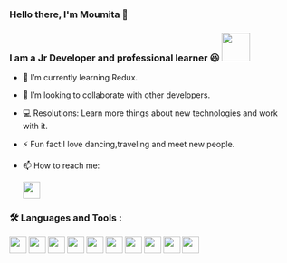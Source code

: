 ### Hello there, I'm Moumita 👋

### I am a Jr Developer and professional learner :smiley: <img src="https://media1.giphy.com/media/WtTnAfZn6aVJfBzlN3/200.webp?cid=ecf05e47e00f50kbklc2q0nyokxo5jkgg30hjda4fym5aw9d&rid=200.webp&ct=g" width="50px">

- 🌱 I’m currently learning Redux.
- 👯 I’m looking to collaborate with other developers.
- 💻 Resolutions: Learn more things about new technologies and work with it.
- ⚡ Fun fact:I love dancing,traveling and meet new people.
- 📫 How to reach me: 

     <a href="https://www.linkedin.com/in/moumita-chakraborty-das-33b035231/"> <img         src="https://cdn.jsdelivr.net/gh/devicons/devicon/icons/linkedin/linkedin-original.svg" width=" 30"/></a>
          

###  🛠️ Languages and Tools :


<img src="https://cdn.jsdelivr.net/gh/devicons/devicon/icons/vscode/vscode-original.svg" width="30" />   <img src="https://cdn.jsdelivr.net/gh/devicons/devicon/icons/html5/html5-original.svg" width="30" />    <img src="https://cdn.jsdelivr.net/gh/devicons/devicon/icons/css3/css3-original.svg" width="30"/>    <img src="https://cdn.jsdelivr.net/gh/devicons/devicon/icons/bootstrap/bootstrap-original.svg" width ="30" />    <img src="https://cdn.jsdelivr.net/gh/devicons/devicon/icons/sass/sass-original.svg" width= "30"/>    <img src="https://cdn.jsdelivr.net/gh/devicons/devicon/icons/javascript/javascript-original.svg" width="30"/>    <img src="https://cdn.jsdelivr.net/gh/devicons/devicon/icons/nodejs/nodejs-original.svg" width="30"/>    <img src="https://cdn.jsdelivr.net/gh/devicons/devicon/icons/react/react-original.svg" width="30"/>    <img src="https://cdn.jsdelivr.net/gh/devicons/devicon/icons/mongodb/mongodb-original.svg" width="30"/>    <img src="https://cdn.jsdelivr.net/gh/devicons/devicon/icons/mysql/mysql-original.svg" width="30"/>  
          
          
          
          
          


          
<!--

**moumita2022/moumita2022** is a ✨ _special_ ✨ repository because its `README.md` (this file) appears on your GitHub profile.

 Here are some ideas to get you started:


- 🔭I’m currently working
- 🤔 I’m looking for help with ...
- 💬 Ask me about ....something
- 😄 Pronouns: ...
 -->

